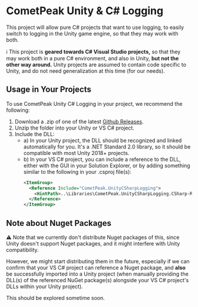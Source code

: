 # CometPeak Unity & C# Logging
This project will allow pure C# projects that want to use logging, to easily switch to logging in the Unity game engine, so that they may work with both.

:information_source: This project is **geared towards C# Visual Studio projects,** so that they may work both in a pure C# environment, and also in Unity, **but not the other way around.** Unity projects are assumed to contain code specific to Unity, and do not need generalization at this time (for our needs).

## Usage in Your Projects
To use CometPeak Unity C# Logging in your project, we recommend the following:
1. Download a .zip of one of the latest [Github Releases](https://github.com/cometpeakgames/cometpeak-unity-csharp-logging/releases).
2. Unzip the folder into your Unity or VS C# project.
3. Include the DLL:
    - a) In your Unity project, the DLL should be recognized and linked automatically for you. It's a .NET Standard 2.0 library, so it should be compatible with most Unity 2018+ projects.
    - b) In your VS C# project, you can include a reference to the DLL, either with the GUI in your Solution Explorer, or by adding something similar to the following in your .csproj file(s):
      ```xml
      <ItemGroup>
        <Reference Include="CometPeak.UnityCSharpLogging">
          <HintPath>..\Libraries\CometPeak.UnityCSharpLogging.CSharp-Release v0.1.1\netstandard2.0\CometPeak.UnityCSharpLogging.dll</HintPath>
        </Reference>
      </ItemGroup>
      ```

## Note about Nuget Packages
⚠️ Note that we currently don't distribute Nuget packages of this, since Unity doesn't support Nuget packages, and it might interfere with Unity compatibility.

However, we might start distributing them in the future, especially if we can confirm that your VS C# project can reference a Nuget package, and **also** be successfully imported into a Unity project (when manually providing the DLL(s) of the referenced NuGet package(s) alongside your VS C# project's DLLs within your Unity project).

This should be explored sometime soon.
